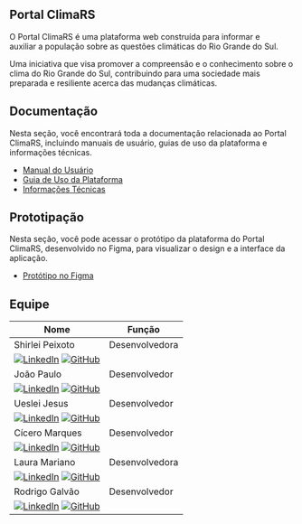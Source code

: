 
## Portal ClimaRS

O Portal ClimaRS é uma plataforma web construída para informar e auxiliar a população  sobre as questões climáticas do Rio Grande do Sul. 

Uma iniciativa que visa promover a compreensão e o conhecimento sobre o clima do Rio Grande do Sul, contribuindo para uma sociedade mais preparada e resiliente acerca das mudanças climáticas.

## Documentação

Nesta seção, você encontrará toda a documentação relacionada ao Portal ClimaRS, incluindo manuais de usuário, guias de uso da plataforma e informações técnicas.

- [Manual do Usuário](link_para_manual_do_usuario)
- [Guia de Uso da Plataforma](link_para_guia_de_uso)
- [Informações Técnicas](https://docs.google.com/document/d/19HCyu8nq51eOYEaAVAMtGgHcCIUFrmFJgp73u8U0tvc/edit)

## Prototipação

Nesta seção, você pode acessar o protótipo da plataforma do Portal ClimaRS, desenvolvido no Figma, para visualizar o design e a interface da aplicação.

- [Protótipo no Figma](https://www.figma.com/proto/LORUBHOAslcrdlxm4cmG1k/Projeto-TC?node-id=29-3&t=5p3KI7paY5xloXdi-1&scaling=scale-down-width)


## Equipe
| Nome             | Função                                |
|------------------|---------------------------------------|
| Shirlei Peixoto  | Desenvolvedora |
| [![LinkedIn](https://img.shields.io/badge/linkedin-%230077B5.svg?&style=for-the-badge&logo=linkedin&logoColor=white)](https://www.linkedin.com/in/shirlei-peixoto-b9a03b56/) [![GitHub](https://img.shields.io/badge/github-%23121011.svg?&style=for-the-badge&logo=github&logoColor=white)](https://github.com/shirleipeixoto) |
| João Paulo    | Desenvolvedor                     |
| [![LinkedIn](https://img.shields.io/badge/linkedin-%230077B5.svg?&style=for-the-badge&logo=linkedin&logoColor=white)](https://www.linkedin.com) [![GitHub](https://img.shields.io/badge/github-%23121011.svg?&style=for-the-badge&logo=github&logoColor=white)](https://github.com) |
| Ueslei Jesus      | Desenvolvedor |
| [![LinkedIn](https://img.shields.io/badge/linkedin-%230077B5.svg?&style=for-the-badge&logo=linkedin&logoColor=white)](https://www.linkedin.com/in/uesleijesus/) [![GitHub](https://img.shields.io/badge/github-%23121011.svg?&style=for-the-badge&logo=github&logoColor=white)](https://github.com) |
| Cícero Marques    | Desenvolvedor                       |
| [![LinkedIn](https://img.shields.io/badge/linkedin-%230077B5.svg?&style=for-the-badge&logo=linkedin&logoColor=white)](https://www.linkedin.com) [![GitHub](https://img.shields.io/badge/github-%23121011.svg?&style=for-the-badge&logo=github&logoColor=white)](https://github.com) |
| Laura Mariano    | Desenvolvedora                       |
| [![LinkedIn](https://img.shields.io/badge/linkedin-%230077B5.svg?&style=for-the-badge&logo=linkedin&logoColor=white)](https://www.linkedin.com/in/datawithlau/) [![GitHub](https://img.shields.io/badge/github-%23121011.svg?&style=for-the-badge&logo=github&logoColor=white)](https://github.com/laumariano) |
| Rodrigo Galvão  | Desenvolvedor |
| [![LinkedIn](https://img.shields.io/badge/linkedin-%230077B5.svg?&style=for-the-badge&logo=linkedin&logoColor=white)](https://www.linkedin.com/in/rodrigo-galvao9/) [![GitHub](https://img.shields.io/badge/github-%23121011.svg?&style=for-the-badge&logo=github&logoColor=white)](https://github.com/RodrigoGalvao9) |

